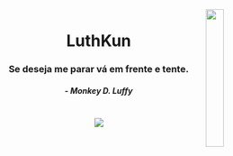 <img src="https://i.imgur.com/Np65k86.png" width="25%" align="right">
<h1 align="center">LuthKun</h1>
<h3 align="center">Se deseja me parar vá em frente e tente.</h3>
<h5 align="center"> - Monkey D. Luffy </h5>
<br>
<div align="center"><img src="https://discord.c99.nl/widget/theme-3/278723465706602496.png" /> </div>
